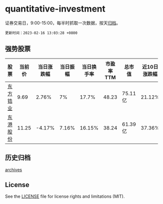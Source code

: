 # quantitative-investment

证券交易日，9:00-15:00，每半时抓取一次数据，按天[归档](archives)。

`更新时间：2023-02-16 13:03:28 +0800`

## 强势股票

|股票|当前价|当日涨跌幅|当日振幅|当日换手率|市盈率TTM|总市值|近10日涨跌幅|
|----|----|----|----|----|----|----|----|
|[东方锆业](https://xueqiu.com/S/SZ002167)|9.69|2.76%|7%|17.7%|48.23|75.11亿|21.12%|
|[东港股份](https://xueqiu.com/S/SZ002117)|11.25|-4.17%|7.16%|16.15%|38.24|61.39亿|37.36%|

## 历史归档

[archives](archives)

## License

See the [LICENSE](LICENSE) file for license rights and limitations (MIT).